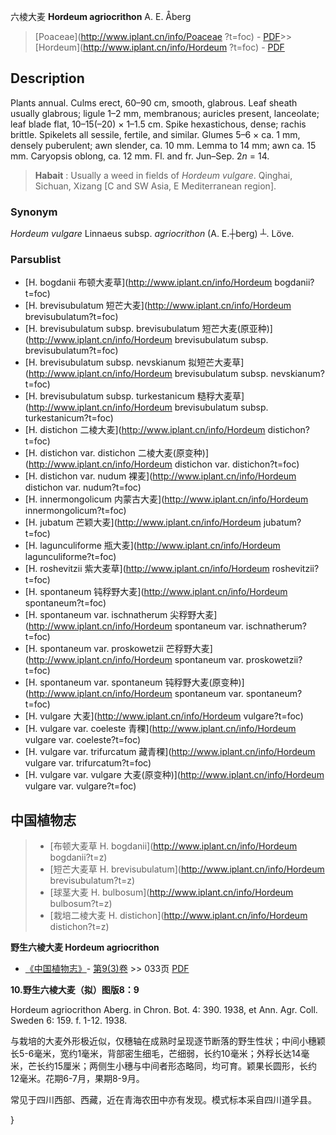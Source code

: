 六棱大麦 **Hordeum agriocrithon** A. E. Åberg

> [Poaceae](http://www.iplant.cn/info/Poaceae ?t=foc) - [PDF](http://iplant.cn/foc/pdf/Poaceae.pdf)>>[Hordeum](http://www.iplant.cn/info/Hordeum ?t=foc) - [PDF](http://www.iplant.cn/foc/pdf/Hordeum.pdf)

## Description

Plants annual. Culms erect, 60–90 cm, smooth, glabrous. Leaf sheath usually glabrous; ligule 1–2 mm, membranous; auricles present, lanceolate; leaf blade flat, 10–15(–20) × 1–1.5 cm. Spike hexastichous, dense; rachis brittle. Spikelets all sessile, fertile, and similar. Glumes 5–6 × ca. 1 mm, densely puberulent; awn slender, ca. 10 mm. Lemma to 14 mm; awn ca. 15 mm. Caryopsis oblong, ca. 12 mm. Fl. and fr. Jun–Sep. 2*n* = 14.

> **Habait** : 
> Usually a weed in fields of *Hordeum vulgare*. Qinghai, Sichuan, Xizang [C and SW Asia, E Mediterranean region].

### Synonym
*Hordeum vulgare* Linnaeus subsp. *agriocrithon* (A. E.┼berg) ┴. Löve.

### Parsublist

* [H.  bogdanii  布顿大麦草](http://www.iplant.cn/info/Hordeum bogdanii?t=foc)
* [H.  brevisubulatum  短芒大麦](http://www.iplant.cn/info/Hordeum brevisubulatum?t=foc)
* [H.  brevisubulatum subsp. brevisubulatum  短芒大麦(原亚种)](http://www.iplant.cn/info/Hordeum brevisubulatum subsp. brevisubulatum?t=foc)
* [H.  brevisubulatum subsp. nevskianum  拟短芒大麦草](http://www.iplant.cn/info/Hordeum brevisubulatum subsp. nevskianum?t=foc)
* [H.  brevisubulatum subsp. turkestanicum  糙稃大麦草](http://www.iplant.cn/info/Hordeum brevisubulatum subsp. turkestanicum?t=foc)
* [H.  distichon  二棱大麦](http://www.iplant.cn/info/Hordeum distichon?t=foc)
* [H.  distichon var. distichon  二棱大麦(原变种)](http://www.iplant.cn/info/Hordeum distichon var. distichon?t=foc)
* [H.  distichon var. nudum  裸麦](http://www.iplant.cn/info/Hordeum distichon var. nudum?t=foc)
* [H.  innermongolicum  内蒙古大麦](http://www.iplant.cn/info/Hordeum innermongolicum?t=foc)
* [H.  jubatum  芒颖大麦](http://www.iplant.cn/info/Hordeum jubatum?t=foc)
* [H.  lagunculiforme  瓶大麦](http://www.iplant.cn/info/Hordeum lagunculiforme?t=foc)
* [H.  roshevitzii  紫大麦草](http://www.iplant.cn/info/Hordeum roshevitzii?t=foc)
* [H.  spontaneum  钝稃野大麦](http://www.iplant.cn/info/Hordeum spontaneum?t=foc)
* [H.  spontaneum var. ischnatherum  尖稃野大麦](http://www.iplant.cn/info/Hordeum spontaneum var. ischnatherum?t=foc)
* [H.  spontaneum var. proskowetzii  芒稃野大麦](http://www.iplant.cn/info/Hordeum spontaneum var. proskowetzii?t=foc)
* [H.  spontaneum var. spontaneum  钝稃野大麦(原变种)](http://www.iplant.cn/info/Hordeum spontaneum var. spontaneum?t=foc)
* [H.  vulgare  大麦](http://www.iplant.cn/info/Hordeum vulgare?t=foc)
* [H.  vulgare var. coeleste  青稞](http://www.iplant.cn/info/Hordeum vulgare var. coeleste?t=foc)
* [H.  vulgare var. trifurcatum  藏青稞](http://www.iplant.cn/info/Hordeum vulgare var. trifurcatum?t=foc)
* [H.  vulgare var. vulgare  大麦(原变种)](http://www.iplant.cn/info/Hordeum vulgare var. vulgare?t=foc)

## 中国植物志

> * [布顿大麦草  H.  bogdanii](http://www.iplant.cn/info/Hordeum bogdanii?t=z)
> * [短芒大麦草  H.  brevisubulatum](http://www.iplant.cn/info/Hordeum brevisubulatum?t=z)
> * [球茎大麦  H.  bulbosum](http://www.iplant.cn/info/Hordeum bulbosum?t=z)
> * [栽培二棱大麦  H.  distichon](http://www.iplant.cn/info/Hordeum distichon?t=z)

**野生六棱大麦 Hordeum agriocrithon**

* [《中国植物志》](http://www.iplant.cn/frps)- [第9(3)卷](http://www.iplant.cn/frps/vol/9(3)) >> 033页 [PDF](http://www.iplant.cn/frps/pdf/9(3)/033b.pdf)

**10.野生六棱大麦（拟）图版8：9**

Hordeum agriocrithon Aberg. in Chron. Bot. 4: 390. 1938, et Ann. Agr. Coll. Sweden 6: 159. f. 1-12. 1938.

与栽培的大麦外形极近似，仅穗轴在成熟时呈现逐节断落的野生性状；中间小穗颖长5-6毫米，宽约1毫米，背部密生细毛，芒细弱，长约10毫米；外稃长达14毫米，芒长约15厘米；两侧生小穗与中间者形态略同，均可育。颖果长圆形，长约12毫米。花期6-7月，果期8-9月。

常见于四川西部、西藏，近在青海农田中亦有发现。模式标本采自四川道孚县。

}